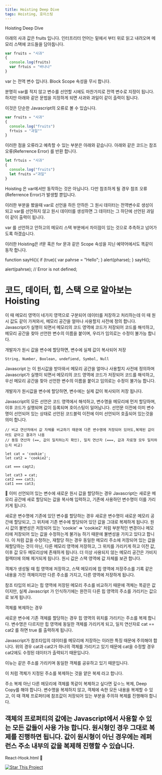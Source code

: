 ```yaml
---
title: Hoisting Deep Dive
tags: Hoisting, 호이스팅
---
```


Hoisting Deep Dive


아래의 사과 값은 fruits 입니다.
인터프리터 언어는 밑에서 부터 위로 읽고 내려오며 메모리 스택에 코드들을 담아둡니다.

```js
var fruits = "사과"
{
  console.log(fruits)
  var frtuis = "바나나"
}
```

var 는 전역 변수 입니다. 
Block Scope 속성을 무시 합니다.


분명히 var를 적지 않고 변수를 선언할 시에도 마찬가지로 전역 변수로 지정이 됩니다.
하지만 아래와 같은 문법을 지정하게 되면 사과와 과일이 같이 출력이 됩니다.


이것은 단순한 Javascript의 오류로 볼 수 있습니다.


```js
var fruits = "사과"
{
  console.log("fruits")
  frtuis = "과일""  
}
```

이러한 점을 오류라고 예측할 수 있는 부분은 아래와 같습니다.
아래와 같은 코드는 참조 오류(Referrence Error) 를 반환 합니다.


```js 
let frtuis = "사과"
{
  console.log("fruits")
  let fruits ="과일"
}
```

Hoisting 은 var에서만 동작하는 것은 아닙니다.
다만 참조하게 될 경우 참조 오류(Referrence Error)가 발생할 뿐입니다.

이러한 부분을 봤을때 var로 선언을 하든 안하든 그 원시 데이터는 전역변수로 생성이 되고
var를 선언하지 않고 원시 데이터를 생성하면 그 데이터는 그 하단에 선언된 과일이 같이 출력이 됩니다.


var 를 선언하고 안하고의 메모리 스택 부분에서 차이점이 있는 것으로 추측하고 넘어가도록 하겠습니다.


이러한 Hoisting은 if문 혹은 for 문과 같은 Scope 속성을 지닌 예약어에서도 똑같이 동작 합니다.




function sayHi(){
  if (true){
    var pahrse = "Hello";
  }
  alert(pharse);
}
sayHi();

alert(pahrse); // Error is not defined;
 


# 코드, 데이터, 힙, 스택 으로 알아보는 Hoisting


이 때 메모리 영역이 네가지 영역으로 구분되어 데이터를 저장하고 처리하는데 이 때 원시 값도 같이 가져와서, 메모리 공간을 얼마나 사용할지 사전에 정의 합니다.
Javascript가 실행이 되면서 메모리의 코드 영역에 코드가 저장되어 코드를 해석하고, 메모리 공간을 찾아 선언한 변수의 이름을 붙이며, 우리가 임의로는 수정이 불가능 합니다.  

개발자가 원시 값을 변수에 할당하면, 변수에 실제 값이 복사되어 저장
```
String, Number, Boolean, undefiend, Symbol, Null
```

Javascript 는 이 원시값을 받아와서 메모리 공간을 얼마나 사용할지 사전에 정의하며 Javascript가 실행이 되면서 메모리의 코드 영역에 코드가 저장되어 
코드를 해석하고, 우선 메모리 공간을 찾아 선언한 변수의 이름을 붙이고 임의로는 수정이 불가능 합니다.

개발자가 원시값을 변수에 할당하면, 변수에는 실제 값이 복사되어 저장 됩니다.

Javascript의 모든 선언은 코드 영역에서 해석하고, 변수명을 메모리에 먼저 할당하며, 이후 코드가 실행되며 값이 등록되며 호이스팅이 일어납니다.
선언문 이전에 이미 변수명이 선언되어 있는 상태로 선언된 코드블럭 이전에 이미 선언되어 호출되어 있는것을 의미 합니다.


```
// 비교 연산자에서 값 자체를 비교하기 때문에 다른 변수명에 저장되어 있어도,복제된 값이어도 같아고 결과가 나옴 
// 동등 연산자 (==, 값이 일치하는지 확인), 일치 연산자 (===, 값과 자료형 모두 일치하는지 비교)

let cat = 'cookie';
let cat2 = 'cookie2';

cat === cagt2;

let cat3 = cat;
cat2 === cat3;
cat1 === cat3;
```


이미 선언되어 있는 변수에 새로운 원시 값을 할당하는 경우 Javascript는 새로운 메모리 공간에 새로 할당되는 값을 복사해 입력하고, 기존에 사용하던 변수명이 이를 가리키게 됩니다.

새로운 변수명에 기존에 있던 변수를 할당하는 경우 새로운 변수명이 새로운 메모리 공간에 할당되고, 그 위치에 기존 변수에 할당되어 있던 값을 그대로 복제하게 됩니다.
원시 값의 불변성은 저장되어 있는 'cookie' => 'cookie2' 처럼 부분적인 변경이나 메모리에 저장되어 있는 값을 수정하는게 불가능 하기 때문에 불변성을 가지고 있다고 합니다.
이 처럼 값을 수정하는, 재할당 하는 경우 동일한 메모리 주소에 저장되어 있는 값을 재할당하는 것이 아닌, 다른 메모리 영역에 저장하고, 그 위치를 가리키게 하고 이전 값, 이후 값 모두 메모리상에 존재하게 됩니다.
더 이상 사용되지 않는 메모리 공간은 가비지 컬렉터에 의해 제거되게 됩니다.
원시 값은 스택 영역에 값 자체를 보관 합니다. 

객체가 생성될 때 힙 영역에 저장하고, 스택 메모리에 힙 영역에 저장주소를 기록 
같은 내용을 가진 객체이지만 다른 주소를 가지고, 다른 영역에 저장하게 됩니다.

참조 타입의 비교는 힙 영역에 저장된 메모리 주소를 비교하기 때문에 객체는 똑같은 값이지만, 실제 Javascript 가 인식하기에는 완전히 다른 힙 영역의 주소를 가리키는 값으로 보게 됩니다.

객체를 복제하는 경우 

새로운 변수에 기존 객체를 할당하는 경우 힙 영역의 위치를 가리키는 주소를 복제 합니다.
변수명은 다르지만 힙 영역에 동일한 객체를 가리키게 되고, 일치 연산자로 cat == cat2 를 하면 true 를 출력하게 됩니다.

Javascript가 참조타입의 데이터를 메모리에 저장하는 이러한 특징 때문에 주의해야 합니다.
위의 경우 cat과 cat2가 하나의 객체를 가리키고 있기 때문에 cat을 수정할 경우 cat2에도 수정된 데이터가 출력되기 때문입니다.

이뉴는 같은 주소를 가리키며 동일한 객체를 공유하고 있기 때문입니다.

이 처럼 객체가 지정된 주소를 복제하는 것을 얕은 복제 라고 합니다.

주소 복제 아닌 다른 메모리에 객체를 똑같이 복제하고 싶다면 깊ㅇ느 복제, Deep Copy를 해야 합니다.
변수명을 복제하지 않고, 객체에 속한 모든 내용을 복제할 수 있고, 이 때 객체 프로퍼티에 참조값이 저장되어 있는 부분을 주의햐 복제를 진행해야 합니다.

객체의 프로퍼티의 값에는 Javascript에서 사용할 수 있는 모든 값들이 사용 가능 합니다.
원시형인 경우 그대로 복제를 진행하면 됩니다. 값이 원시형이 아닌 경우에는 레퍼런스 주소 내부의 값을 복제해 진행할 수 있습니다.
---

React-Hook.html :star2:

[![Star This Project](https://img.shields.io/github/stars/kitian616/jekyll-TeXt-theme.svg?label=Stars&style=social)](https://github.com/canyon920/)